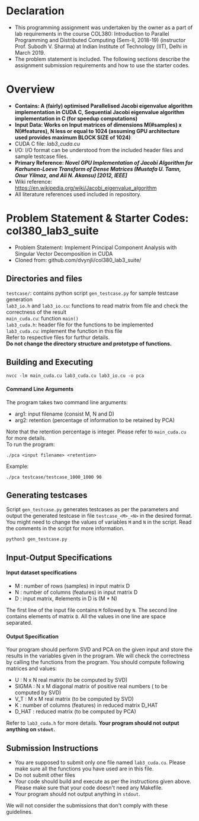 # Declaration 
- This programming assignment was undertaken by the owner as a part of lab requirements in the course COL380: Introduction to Parallel Programming and Distributed Computing (Sem-II, 2018-19) (instructor Prof. Subodh V. Sharma) at Indian Institute of Technology (IIT), Delhi in March 2019. 
- The problem statement is included. The following sections describe the assignment submission requirements and how to use the starter codes.

# Overview 
- **Contains: A (fairly) optimised Parallelised Jacobi eigenvalue algorithm implementation in CUDA C, Sequential Jacobi eigenvalue algorithm implementation in C (for speedup computations)** 
- **Input Data: Works on Input matrices of dimensions M(#samples) x N(#features), N less or equal to 1024 (assuming GPU architecture used provides maximum BLOCK SIZE of 1024)**
- CUDA C file: *lab3_cuda.cu*
- I/O: I/O format can be understood from the included header files and sample testcase files.
- **Primary Reference: *Novel GPU Implementation of Jacobi Algorithm for Karhunen-Loeve Transform of Dense Matrices (Mustafa U. Tamn, Onur Yilmaz, and Ali N. Akansu) [2012, IEEE]***
- Wiki reference: https://en.wikipedia.org/wiki/Jacobi_eigenvalue_algorithm
- All literature references used included in repository. 

# Problem Statement & Starter Codes: col380_lab3_suite
- Problem Statement: Implement Principal Component Analysis with Singular Vector Decomposition in CUDA
- Cloned from: github.com/dvynjli/col380_lab3_suite/

## Directories and files
`testcase/`: contains python script `gen_testcase.py` for sample testcase generation  
`lab3_io.h` and `lab3_io.cu`: functions to read matrix from file and check the correctness of the result  
`main_cuda.cu`: function `main()`  
`lab3_cuda.h`: header file for the functions to be implemented  
`lab3_cuda.cu`: implement the function in this file  
Refer to respective files for furthur details.  
**Do not change the directory structure and prototype of functions.**

## Building and Executing
```
nvcc -lm main_cuda.cu lab3_cuda.cu lab3_io.cu -o pca
```
#### Command Line Arguments
The program takes two command line arguments:
- arg1: input filename (consist M, N and D)  
- arg2: retention (percentage of information to be retained by PCA) 

Note that the retention percentage is integer.  Please refer to `main_cuda.cu` for more details.  
To run the program:
```
./pca <input filename> <retention>
```
Example:
```
./pca testcase/testcase_1000_1000 90
```

## Generating testcases
Script `gen_testcase.py` generates testcases as per the parameters and output the generated testcase in file `testcase_<M>_<N>` in the desired format. You might need to change the values of variables `M` and `N` in the script. Read the comments in the script for more information.
```
python3 gen_testcase.py
```

## Input-Output Specifications
#### Input dataset specifications
- M : number of rows (samples) in input matrix D
- N : number of columns (features) in input matrix D
- D : input matrix, #elements in D is (M * N)

The first line of the input file contains `M` followed by `N`. The second line contains elements of matrix `D`. All the values in one line are space separated.  

#### Output Specification
Your program should perform SVD and PCA on the given input and store the results in the variables given in the program. We will check the correctness by calling the functions from the program. You should compute following matrices and values:  
- U : N x N real matrix (to be computed by SVD)
- SIGMA : N x M diagonal matrix of positive real numbers ( to be computed by SVD)
- V_T : M x M real matrix (to be computed by SVD)
- K : number of columns (features) in reduced matrix D_HAT
- D_HAT : reduced matrix (to be computed by PCA)

Refer to `lab3_cuda.h` for more details. **Your program should not output anything on `stdout`.**  

## Submission Instructions
- You are supposed to submit only one file named `lab3_cuda.cu`. Please make sure all the functions you have used are in this file.
- Do not submit other files
- Your code should build and execute as per the instructions given above. Please make sure that your code doesn't need any Makefile.
- Your program should not output anything in `stdout`.

We will not consider the submissions that don't comply with these guidelines.
